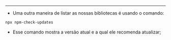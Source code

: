 ___
- Uma outra maneira de listar as nossas bibliotecas é usando o comando:
```zsh
npx npm-check-updates
```
- Esse comando mostra a versão atual e a qual ele recomenda atualizar;